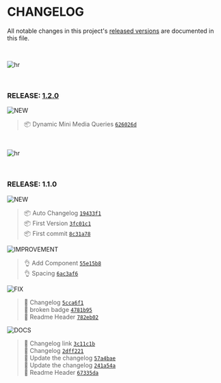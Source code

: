 # CHANGELOG

All notable changes in this project's [released versions](https://github.com/ahmadawais/Styled-Responsive-Media-Queries/releases) are documented in this file.

<br>

![hr](https://raw.githubusercontent.com/ahmadawais/shades-of-purple-vscode/master/images/hr.png)

<br>

### RELEASE: [1.2.0](https://github.com/ahmadawais/Styled-Responsive-Media-Queries/compare/1.1.0...1.2.0)

![NEW](https://img.shields.io/badge/-NEW-gray.svg?colorB=3778FF)

> 📦 Dynamic Mini Media Queries [`626026d`](https://github.com/ahmadawais/Styled-Responsive-Media-Queries/commit/626026dbdac8886c339546ed80628cbf7f702649) <br>

<br>

![hr](https://raw.githubusercontent.com/ahmadawais/shades-of-purple-vscode/master/images/hr.png)

<br>

### RELEASE: 1.1.0

![NEW](https://img.shields.io/badge/-NEW-gray.svg?colorB=3778FF)

> 📦 Auto Changelog [`19433f1`](https://github.com/ahmadawais/Styled-Responsive-Media-Queries/commit/19433f166497ae8bdc58998e4e3b66e44f0f1289) <br>
> 📦 First Version [`3fc01c1`](https://github.com/ahmadawais/Styled-Responsive-Media-Queries/commit/3fc01c1048e570aefa0259a366a7d3c921ac15b3) <br>
> 📦 First commit [`8c31a78`](https://github.com/ahmadawais/Styled-Responsive-Media-Queries/commit/8c31a784c57f65fd101ec641b0cfb67ce02a5f8f) <br>

![IMPROVEMENT](https://img.shields.io/badge/-IMPROVEMENT-gray.svg?colorB=39AA54)

> 👌 Add Component [`55e15b8`](https://github.com/ahmadawais/Styled-Responsive-Media-Queries/commit/55e15b8ed32a1da268df69b11982ac576fe51a29) <br>
> 👌 Spacing [`6ac3af6`](https://github.com/ahmadawais/Styled-Responsive-Media-Queries/commit/6ac3af60fb2b6dbe9edf3ed7313694b12537e7ca) <br>

![FIX](https://img.shields.io/badge/-FIX-gray.svg?colorB=ff6347)

> 🐛 Changelog [`5cca6f1`](https://github.com/ahmadawais/Styled-Responsive-Media-Queries/commit/5cca6f12a059c0aa7ff76ba3556706186c7bb52b) <br>
> 🐛 broken badge [`4781b95`](https://github.com/ahmadawais/Styled-Responsive-Media-Queries/commit/4781b95db4ee5fa3ca0ecc3f7a248fa01a6673a4) <br>
> 🐛 Readme Header [`782eb02`](https://github.com/ahmadawais/Styled-Responsive-Media-Queries/commit/782eb026399f397e9a8cefa616a2fb2753e49a0a) <br>

![DOCS](https://img.shields.io/badge/-DOCS-gray.svg?colorB=978CD4)

> 📖 Changelog link [`3c11c1b`](https://github.com/ahmadawais/Styled-Responsive-Media-Queries/commit/3c11c1b650ae43fbdbb248df0610abcf1016e130) <br>
> 📖 Changelog [`2dff221`](https://github.com/ahmadawais/Styled-Responsive-Media-Queries/commit/2dff221d953d6bc3302757616295aa0176094bf3) <br>
>  📖 Update the changelog [`57a4bae`](https://github.com/ahmadawais/Styled-Responsive-Media-Queries/commit/57a4baea60a128be2f80ba93834859ede720484d) <br>
>  📖 Update the changelog [`241a54a`](https://github.com/ahmadawais/Styled-Responsive-Media-Queries/commit/241a54a7b20bf5cb7fad1b7807d658b0736666f2) <br>
> 📖 Readme Header [`67335da`](https://github.com/ahmadawais/Styled-Responsive-Media-Queries/commit/67335da5db4bb48964f935217f259ccb6071fb12) <br>

<br>
